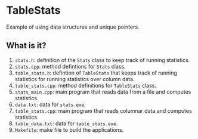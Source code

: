 # TableStats

Example of using data structures and unique pointers.

## What is it?

1. `stats.h`: definition of the `Stats` class to keep track of running
   statistics.
1. `stats.cpp`: method defintions for `Stats` class.
1. `table_stats.h`: defintion of `TableStats` that keeps track of running
   statistics for running statistics over column data.
1. `table_stats.cpp`: method definitions for `TableStats` class.
1. `stats_main.cpp`: main program that reads data from a file and computes
   statistics.
1. `data.txt`: data for `stats.exe`.
1. `table_stats.cpp`: main program that reads columnar data and computes
   statistics.
1. `table_data.txt`: data for `table_stats.exe`.
1. `Makefile`: make file to build the applications.
